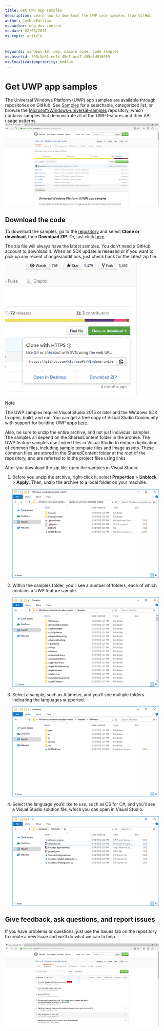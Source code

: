 ```yaml
---
title: Get UWP app samples
description: Learn how to download the UWP code samples from GitHub
author: JoshuaPartlow
ms.author: wdg-dev-content
ms.date: 02/08/2017
ms.topic: article


keywords: windows 10, uwp, sample code, code samples
ms.assetid: 393c5a81-ee14-45e7-acd7-495e5d916909
ms.localizationpriority: medium
---
```


# Get UWP app samples

The Universal Windows Platform (UWP) app samples are available through repositories on GitHub. See [Samples](https://developer.microsoft.com/windows/samples "Dev Center samples") for a searchable, categorized list, or browse the
[Microsoft/Windows-universal-samples](https://github.com/Microsoft/Windows-universal-samples "Universal Windows Platform app samples GitHub repository")
repository, which contains samples that demonstrate all of the UWP features
and their API usage patterns.  
![GitHub UWP sample repo](images/GitHubUWPSamplesPage.png)

## Download the code

To download the samples, go to the
[repository](https://github.com/Microsoft/Windows-universal-samples "Universal Windows Platform app samples GitHub repository") and
select **Clone or download**, then **Download ZIP**. Or, just click
[here](https://github.com/Microsoft/Windows-universal-samples/archive/master.zip "Universal Windows Platform app samples zip file download").

The zip file will always have the latest samples. You don’t need
a GitHub account to download it. When an SDK update is released or if
you want to pick up any recent changes/additions, just check back for
the latest zip file.

![Sample download](images/SamplesDownloadButton.png)


> [!NOTE]
> The UWP samples require Visual Studio 2015 or later and the Windows SDK to open, build, and run. You can get a free copy of Visual
> Studio Community with support for building UWP apps
> [here](http://go.microsoft.com/fwlink/p/?LinkID=280676 "Windows development tools downloads").  
>
> Also, be sure
> to unzip the entire archive, and not just individual
> samples. The samples all depend on the SharedContent folder in the
> archive. The UWP feature samples use Linked files in Visual Studio to
> reduce duplication of common files, including sample template files
> and image assets. These common files are stored in the SharedContent
> folder at the root of the repository, and are referred to in the
> project files using links.

After you download the zip file, open the samples in Visual Studio:

1.  Before you unzip the archive, right-click it, select **Properties** > **Unblock** > **Apply**. Then,
    unzip the archive to a local folder on your machine.

    ![Unzipped archive](images/SamplesUnzip1.png)
2.  Within the samples folder, you’ll see a number of folders, each
    of which contains a UWP feature sample.

    ![Sample folders](images/SamplesUnzip2.png)

3.  Select a sample, such as Altimeter, and you’ll see multiple folders
    indicating the languages supported.

    ![Language folders](images/SamplesUnzip3.png)

4.  Select the language you’d like to use, such as CS for C\#, and you’ll see a Visual Studio solution file,
    which you can open in Visual Studio.

    ![VS solution](images/SamplesUnzip4.png)

## Give feedback, ask questions, and report issues

If you have problems or questions, just use the Issues tab on the repository to create a new
issue and we’ll do what we can to help.

![Feedback image](images/GitHubUWPSamplesFeedback.png)
